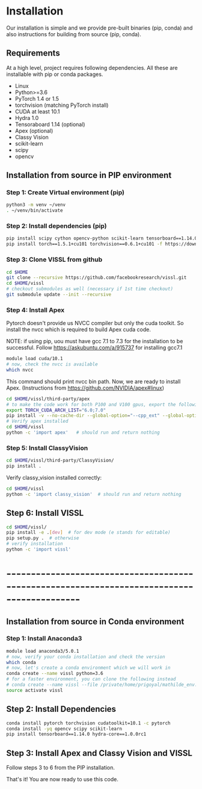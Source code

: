 # Installation

Our installation is simple and we provide pre-built binaries (pip, conda) and also instructions for building from source (pip, conda).

## Requirements

At a high level, project requires following dependencies. All these are installable with pip or conda packages.

- Linux
- Python>=3.6
- PyTorch 1.4 or 1.5
- torchvision (matching PyTorch install)
- CUDA at least 10.1
- Hydra 1.0
- Tensoraboard 1.14 (optional)
- Apex (optional)
- Classy Vision
- scikit-learn
- scipy
- opencv

## Installation from source in PIP environment

### Step 1: Create Virtual environment (pip)
```bash
python3 -m venv ~/venv
. ~/venv/bin/activate
```

### Step 2: Install dependencies (pip)
```bash
pip install scipy cython opencv-python scikit-learn tensorboard==1.14.0 hydra-core==1.0.0rc1
pip install torch==1.5.1+cu101 torchvision==0.6.1+cu101 -f https://download.pytorch.org/whl/torch_stable.html
```

### Step 3: Clone VISSL from github
```bash
cd $HOME
git clone --recursive https://github.com/facebookresearch/vissl.git
cd $HOME/vissl
# checkout submodules as well (necessary if 1st time checkout)
git submodule update --init --recursive
```

### Step 4: Install Apex

Pytorch doesn't provide us NVCC compiler but only the cuda toolkit. So install the
nvcc which is required to build Apex cuda code.

NOTE: if using pip, uou must have gcc 7.1 to 7.3 for the installation to be successful. Follow https://askubuntu.com/a/915737 for installing gcc7.1

```bash
module load cuda/10.1
# now, check the nvcc is available
which nvcc
```

This command should print nvcc bin path. Now, we are ready to install Apex.
(Instructions from https://github.com/NVIDIA/apex#linux)

```bash
cd $HOME/vissl/third-party/apex
# to make the code work for both P100 and V100 gpus, export the following env variable
export TORCH_CUDA_ARCH_LIST="6.0;7.0"
pip install -v --no-cache-dir --global-option="--cpp_ext" --global-option="--cuda_ext" ./
# Verify apex installed
cd $HOME/vissl
python -c 'import apex'   # should run and return nothing
```

### Step 5: Install ClassyVision

```bash
cd $HOME/vissl/third-party/ClassyVision/
pip install .
```

Verify classy_vision installed correctly:
```bash
cd $HOME/vissl
python -c 'import classy_vision'  # should run and return nothing
```

## Step 6: Install VISSL

```bash
cd $HOME/vissl/
pip install -e .[dev]  # for dev mode (e stands for editable)
pip setup.py .  # otherwise
# verify installation
python -c 'import vissl'
```
# ------------------------------------------------------------------------------------------- #
## Installation from source in Conda environment

### Step 1: Install Anaconda3

```bash
module load anaconda3/5.0.1
# now, verify your conda installation and check the version
which conda
# now, let's create a conda environment which we will work in
conda create --name vissl python=3.6
# for a faster environment, you can clone the following instead
# conda create --name vissl --file /private/home/prigoyal/mathilde_env.txt
source activate vissl
```

## Step 2: Install Dependencies

```bash
conda install pytorch torchvision cudatoolkit=10.1 -c pytorch
conda install -yq opencv scipy scikit-learn
pip install tensorboard==1.14.0 hydra-core==1.0.0rc1
```

## Step 3: Install Apex and Classy Vision and VISSL
Follow steps 3 to 6 from the PIP installation.


That's it! You are now ready to use this code.

